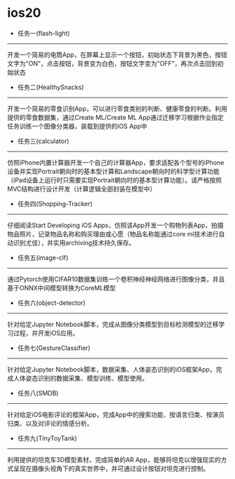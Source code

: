 # ios20

* 任务一(flash-light)
---
开发一个简易的电筒App，在屏幕上显示一个按钮，初始状态下背景为黑色，按钮文字为"ON"，点击按钮，背景变为白色，按钮文字变为"OFF"，再次点击回到初始状态

* 任务二(HealthySnacks)
---
开发一个简易的零食识别App，可以进行零食类别的判断、健康零食的判断。利用提供的零食数据集，通过Create ML/Create ML App通过迁移学习根据作业指定任务训练一个图像分类器，装载到提供的iOS App中

* 任务三(calculator)
---
仿照iPhone内置计算器开发一个自己的计算器App，要求适配各个型号的iPhone设备并实现Portrait朝向时的基本型计算和Landscape朝向时的科学型计算功能（iPad设备上运行时只需要实现Portrait朝向时的基本型计算功能）。请严格按照MVC结构进行设计开发（计算逻辑全部封装在模型中）

* 任务四(Shopping-Tracker)
---
仔细阅读Start Developing iOS Apps，仿照该App开发一个购物列表App，拍摄物品照片，记录物品名称和购买理由或心愿（物品名称能通过core ml技术进行自动识别尤佳），并实用archiving技术持久保存。

* 任务五(image-clf)
---
通过Pytorch使用CIFAR10数据集训练一个卷积神经神经网络进行图像分类，并且基于ONNX中间模型转换为CoreML模型

* 任务六(object-detector)
---
针对给定Jupyter Notebook脚本，完成从图像分类模型到目标检测模型的迁移学习过程，并开发iOS应用。

* 任务七(GestureClassifier)
---
针对给定Jupyter Notebook脚本，数据采集、人体姿态识别的iOS框架App，完成人体姿态识别的数据采集、模型训练、模型使用。

* 任务八(SMDB)
---
针对给定iOS电影评论的框架App，完成App中的搜索功能、按语言归类、按演员归类、以及对评论的情感分析。

* 任务九(TinyToyTank)
---
利用提供的坦克车3D模型素材，完成简单的AR App，能够将坦克以增强现实的方式呈现在摄像头视角下的真实世界中，并可通过设计按钮对坦克进行控制。